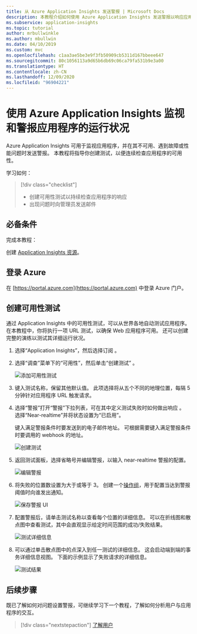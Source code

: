 ```yaml
---
title: 从 Azure Application Insights 发送警报 | Microsoft Docs
description: 本教程介绍如何使用 Azure Application Insights 发送警报以响应应用程序中的错误。
ms.subservice: application-insights
ms.topic: tutorial
author: mrbullwinkle
ms.author: mbullwin
ms.date: 04/10/2019
ms.custom: mvc
ms.openlocfilehash: c1aa3ae5be3e9f3fb50909cb5311d167bbeee647
ms.sourcegitcommit: 80c1056113a9d65b6db69c06ca79fa531b9e3a00
ms.translationtype: HT
ms.contentlocale: zh-CN
ms.lasthandoff: 12/09/2020
ms.locfileid: "96904221"
---
```

# <a name="monitor-and-alert-on-application-health-with-azure-application-insights"></a>使用 Azure Application Insights 监视和警报应用程序的运行状况

Azure Application Insights 可用于监视应用程序，并在其不可用、遇到故障或性能问题时发送警报。  本教程将指导你创建测试，以便连续检查应用程序的可用性。

学习如何：

> [!div class="checklist"]
> * 创建可用性测试以持续检查应用程序的响应
> * 出现问题时向管理员发送邮件

## <a name="prerequisites"></a>必备条件

完成本教程：

创建 [Application Insights 资源](../app/create-new-resource.md)。

## <a name="sign-in-to-azure"></a>登录 Azure

在 [https://portal.azure.com](https://portal.azure.com) 中登录 Azure 门户。

## <a name="create-availability-test"></a>创建可用性测试

通过 Application Insights 中的可用性测试，可以从世界各地自动测试应用程序。   在本教程中，你将执行一项 URL 测试，以确保 Web 应用程序可用。  还可以创建完整的演练以测试其详细运行状况。 

1. 选择“Application Insights”，然后选择订阅  。  

2. 选择“调查”菜单下的“可用性”，然后单击“创建测试”    。

    ![添加可用性测试](media/tutorial-alert/add-test-001.png)

3. 键入测试名称，保留其他默认值。  此项选择将从五个不同的地理位置，每隔 5 分钟针对应用程序 URL 触发请求。

4. 选择“警报”打开“警报”下拉列表，可在其中定义测试失败时如何做出响应   。 选择“Near-realtime”并将状态设置为“已启用”。  

    键入满足警报条件时要发送到的电子邮件地址。  可根据需要键入满足警报条件时要调用的 webhook 的地址。

    ![创建测试](media/tutorial-alert/create-test-001.png)

5. 返回测试面板，选择省略号并编辑警报，以输入 near-realtime 警报的配置。

    ![编辑警报](media/tutorial-alert/edit-alert-001.png)

6. 将失败的位置数设置为大于或等于 3。 创建一个[操作组](../platform/action-groups.md)，用于配置当达到警报阈值时向谁发出通知。

    ![保存警报 UI](media/tutorial-alert/save-alert-001.png)

7. 配置警报后，请单击测试名称以查看每个位置的详细信息。 可以在折线图和散点图中查看测试，其中会直观显示给定时间范围的成功/失败结果。

    ![测试详细信息](media/tutorial-alert/test-details-001.png)

8. 可以通过单击散点图中的点深入到任一测试的详细信息。 这会启动端到端的事务详细信息视图。 下面的示例显示了失败请求的详细信息。

    ![测试结果](media/tutorial-alert/test-result-001.png)
  
## <a name="next-steps"></a>后续步骤

既已了解如何对问题设置警报，可继续学习下一个教程，了解如何分析用户与应用程序的交互。

> [!div class="nextstepaction"]
> [了解用户](./tutorial-users.md)


